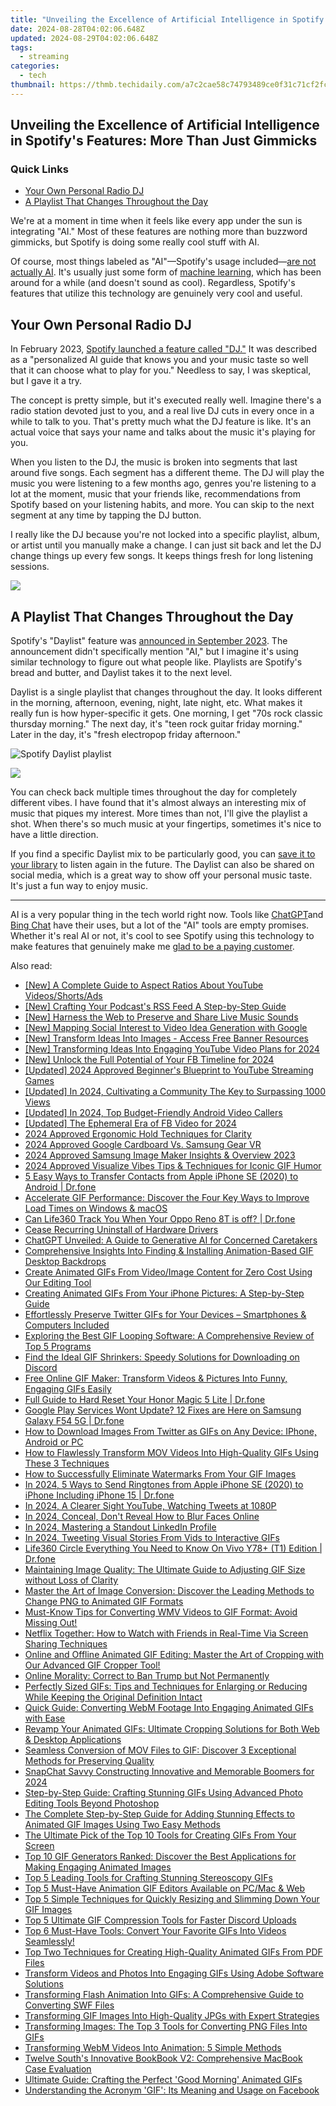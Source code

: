 ```yaml
---
title: "Unveiling the Excellence of Artificial Intelligence in Spotify's Features: More Than Just Gimmicks"
date: 2024-08-28T04:02:06.648Z
updated: 2024-08-29T04:02:06.648Z
tags:
  - streaming
categories:
  - tech
thumbnail: https://thmb.techidaily.com/a7c2cae58c74793489ce0f31c71cf2fc559db86f47849200c699a169a5f76d3f.png
---
```


## Unveiling the Excellence of Artificial Intelligence in Spotify's Features: More Than Just Gimmicks

### Quick Links

* [Your Own Personal Radio DJ](https://video-screen-grab.techidaily.com/new-the-ultimate-guide-capturing-your-ps4-experience/)
* [A Playlist That Changes Throughout the Day](https://win-blog.techidaily.com/conquering-the-dark-fixing-far-cry-6s-opaque-screens/)

 We're at a moment in time when it feels like every app under the sun is integrating "AI." Most of these features are nothing more than buzzword gimmicks, but Spotify is doing some really cool stuff with AI.

 Of course, most things labeled as "AI"—Spotify's usage included—[are not actually AI](https://extra-hints.techidaily.com/is-picku-the-ultimate-answer-to-enhancing-your-android-photos/). It's usually just some form of [machine learning](https://some-tips.techidaily.com/new-unleash-creative-potential-the-ultimate-hdr-guide/), which has been around for a while (and doesn't sound as cool). Regardless, Spotify's features that utilize this technology are genuinely very cool and useful.

##  Your Own Personal Radio DJ

 In February 2023, [Spotify launched a feature called "DJ."](https://facebook-video-share.techidaily.com/updated-amplify-your-videos-reach-perfect-title-description-and-tags-for-2024/) It was described as a "personalized AI guide that knows you and your music taste so well that it can choose what to play for you." Needless to say, I was skeptical, but I gave it a try.

 The concept is pretty simple, but it's executed really well. Imagine there's a radio station devoted just to you, and a real live DJ cuts in every once in a while to talk to you. That's pretty much what the DJ feature is like. It's an actual voice that says your name and talks about the music it's playing for you.

When you listen to the DJ, the music is broken into segments that last around five songs. Each segment has a different theme. The DJ will play the music you were listening to a few months ago, genres you're listening to a lot at the moment, music that your friends like, recommendations from Spotify based on your listening habits, and more. You can skip to the next segment at any time by tapping the DJ button.

 I really like the DJ because you're not locked into a specific playlist, album, or artist until you manually make a change. I can just sit back and let the DJ change things up every few songs. It keeps things fresh for long listening sessions.

<!-- affiliate ads begin -->
<a href="https://store.revouninstaller.com/order/checkout.php?PRODS=27889512&QTY=1&AFFILIATE=108875&CART=1"><img src="https://secure.avangate.com/images/merchant/4282ec8de8c9be897e7aff4aa231b1a4/728__90.jpg" border="0"></a>
<!-- affiliate ads end -->
##  A Playlist That Changes Throughout the Day

 Spotify's "Daylist" feature was [announced in September 2023](https://newsroom.spotify.com/2023-09-12/ever-changing-playlist-daylist-music-for-all-day/). The announcement didn't specifically mention "AI," but I imagine it's using similar technology to figure out what people like. Playlists are Spotify's bread and butter, and Daylist takes it to the next level.

 Daylist is a single playlist that changes throughout the day. It looks different in the morning, afternoon, evening, night, late night, etc. What makes it really fun is how hyper-specific it gets. One morning, I get "70s rock classic thursday morning." The next day, it's "teen rock guitar friday morning." Later in the day, it's "fresh electropop friday afternoon."

![Spotify Daylist playlist](https://static1.howtogeekimages.com/wordpress/wp-content/uploads/2023/09/2023-09-29_16-32-53.png) 

<!-- affiliate ads begin -->
<a href="https://secure.2checkout.com/order/checkout.php?PRODS=3727260&QTY=1&AFFILIATE=108875&CART=1"><img src="http://www.aiseesoft.com/avangate/30p/banner.jpg" border="0"></a>
<!-- affiliate ads end -->
 You can check back multiple times throughout the day for completely different vibes. I have found that it's almost always an interesting mix of music that piques my interest. More times than not, I'll give the playlist a shot. When there's so much music at your fingertips, sometimes it's nice to have a little direction.

 If you find a specific Daylist mix to be particularly good, you can [save it to your library](https://hardware-updates.techidaily.com/1723862819427-experts-take-on-the-affordable-giant-monoprice-40-inch-crystal-pro-gaming-monitor-44394-with-high-fps-and-stealthy-cost/) to listen again in the future. The Daylist can also be shared on social media, which is a great way to show off your personal music taste. It's just a fun way to enjoy music.

---

 AI is a very popular thing in the tech world right now. Tools like [ChatGPT](https://extra-resources.techidaily.com/new-capture-clarity-editing-insights-for-professional-results/)and [Bing Chat](https://facebook-video-recording.techidaily.com/new-in-2024-the-insiders-look-at-securing-fb-status-videos/) have their uses, but a lot of the "AI" tools are empty promises. Whether it's real AI or not, it's cool to see Spotify using this technology to make features that genuinely make me [glad to be a paying customer](https://tech-renaissance.techidaily.com/unlocking-the-secrets-of-successful-tiktok-duets-for-beginners/).

<ins class="adsbygoogle"
     style="display:block"
     data-ad-format="autorelaxed"
     data-ad-client="ca-pub-7571918770474297"
     data-ad-slot="1223367746"></ins>



<ins class="adsbygoogle"
     style="display:block"
     data-ad-client="ca-pub-7571918770474297"
     data-ad-slot="8358498916"
     data-ad-format="auto"
     data-full-width-responsive="true"></ins>

<span class="atpl-alsoreadstyle">Also read:</span>
<div><ul>
<li><a href="https://youtube-docs.techidaily.com/-complete-guide-to-aspect-ratios-about-youtube-videosshortsads/"><u>[New] A Complete Guide to Aspect Ratios About YouTube Videos/Shorts/Ads</u></a></li>
<li><a href="https://fox-http.techidaily.com/new-crafting-your-podcasts-rss-feed-a-step-by-step-guide/"><u>[New] Crafting Your Podcast's RSS Feed  A Step-by-Step Guide</u></a></li>
<li><a href="https://visual-screen-recording.techidaily.com/new-harness-the-web-to-preserve-and-share-live-music-sounds/"><u>[New] Harness the Web to Preserve and Share Live Music Sounds</u></a></li>
<li><a href="https://facebook-video-share.techidaily.com/new-mapping-social-interest-to-video-idea-generation-with-google/"><u>[New] Mapping Social Interest to Video Idea Generation with Google</u></a></li>
<li><a href="https://facebook-video-footage.techidaily.com/new-transform-ideas-into-images-access-free-banner-resources/"><u>[New] Transform Ideas Into Images - Access Free Banner Resources</u></a></li>
<li><a href="https://youtube-sure.techidaily.com/ransforming-ideas-into-engaging-youtube-video-plans-for-2024/"><u>[New] Transforming Ideas Into Engaging YouTube Video Plans for 2024</u></a></li>
<li><a href="https://facebook-video-recording.techidaily.com/new-unlock-the-full-potential-of-your-fb-timeline-for-2024/"><u>[New] Unlock the Full Potential of Your FB Timeline for 2024</u></a></li>
<li><a href="https://facebook-video-footage.techidaily.com/updated-2024-approved-beginners-blueprint-to-youtube-streaming-games/"><u>[Updated] 2024 Approved  Beginner's Blueprint to YouTube Streaming Games</u></a></li>
<li><a href="https://youtube-zero.techidaily.com/ed-in-2024-cultivating-a-community-the-key-to-surpassing-1000-views/"><u>[Updated] In 2024, Cultivating a Community  The Key to Surpassing 1000 Views</u></a></li>
<li><a href="https://screen-mirroring-recording.techidaily.com/updated-in-2024-top-budget-friendly-android-video-callers/"><u>[Updated] In 2024, Top Budget-Friendly Android Video Callers</u></a></li>
<li><a href="https://facebook-videos.techidaily.com/updated-the-ephemeral-era-of-fb-video-for-2024/"><u>[Updated] The Ephemeral Era of FB Video for 2024</u></a></li>
<li><a href="https://youtube-web.techidaily.com/approved-ergonomic-hold-techniques-for-clarity/"><u>2024 Approved  Ergonomic Hold Techniques for Clarity</u></a></li>
<li><a href="https://some-knowledge.techidaily.com/2024-approved-google-cardboard-vs-samsung-gear-vr/"><u>2024 Approved  Google Cardboard Vs. Samsung Gear VR</u></a></li>
<li><a href="https://extra-support.techidaily.com/2024-approved-samsung-image-maker-insights-and-overview-2023/"><u>2024 Approved  Samsung Image Maker  Insights & Overview 2023</u></a></li>
<li><a href="https://article-posts.techidaily.com/2024-approved-visualize-vibes-tips-and-techniques-for-iconic-gif-humor/"><u>2024 Approved  Visualize Vibes  Tips & Techniques for Iconic GIF Humor</u></a></li>
<li><a href="https://iphone-transfer.techidaily.com/5-easy-ways-to-transfer-contacts-from-apple-iphone-se-2020-to-android-drfone-by-drfone-transfer-from-ios/"><u>5 Easy Ways to Transfer Contacts from Apple iPhone SE (2020) to Android | Dr.fone</u></a></li>
<li><a href="https://media-tips.techidaily.com/accelerate-gif-performance-discover-the-four-key-ways-to-improve-load-times-on-windows-and-macos/"><u>Accelerate GIF Performance: Discover the Four Key Ways to Improve Load Times on Windows & macOS</u></a></li>
<li><a href="https://fake-location.techidaily.com/can-life360-track-you-when-your-oppo-reno-8t-is-off-drfone-by-drfone-virtual-android/"><u>Can Life360 Track You When Your Oppo Reno 8T is off? | Dr.fone</u></a></li>
<li><a href="https://driver-error.techidaily.com/cease-recurring-uninstall-of-hardware-drivers/"><u>Cease Recurring Uninstall of Hardware Drivers</u></a></li>
<li><a href="https://tech-hub.techidaily.com/chatgpt-unveiled-a-guide-to-generative-ai-for-concerned-caretakers/"><u>ChatGPT Unveiled: A Guide to Generative AI for Concerned Caretakers</u></a></li>
<li><a href="https://media-tips.techidaily.com/comprehensive-insights-into-finding-and-installing-animation-based-gif-desktop-backdrops/"><u>Comprehensive Insights Into Finding & Installing Animation-Based GIF Desktop Backdrops</u></a></li>
<li><a href="https://media-tips.techidaily.com/create-animated-gifs-from-videoimage-content-for-zero-cost-using-our-editing-tool/"><u>Create Animated GIFs From Video/Image Content for Zero Cost Using Our Editing Tool</u></a></li>
<li><a href="https://media-tips.techidaily.com/creating-animated-gifs-from-your-iphone-pictures-a-step-by-step-guide/"><u>Creating Animated GIFs From Your iPhone Pictures: A Step-by-Step Guide</u></a></li>
<li><a href="https://media-tips.techidaily.com/1723620262255-effortlessly-preserve-twitter-gifs-for-your-devices-smartphones-and-computers-included/"><u>Effortlessly Preserve Twitter GIFs for Your Devices – Smartphones & Computers Included</u></a></li>
<li><a href="https://media-tips.techidaily.com/exploring-the-best-gif-looping-software-a-comprehensive-review-of-top-5-programs/"><u>Exploring the Best GIF Looping Software: A Comprehensive Review of Top 5 Programs</u></a></li>
<li><a href="https://media-tips.techidaily.com/find-the-ideal-gif-shrinkers-speedy-solutions-for-downloading-on-discord/"><u>Find the Ideal GIF Shrinkers: Speedy Solutions for Downloading on Discord</u></a></li>
<li><a href="https://media-tips.techidaily.com/free-online-gif-maker-transform-videos-and-pictures-into-funny-engaging-gifs-easily/"><u>Free Online GIF Maker: Transform Videos & Pictures Into Funny, Engaging GIFs Easily</u></a></li>
<li><a href="https://techidaily.com/full-guide-to-hard-reset-your-honor-magic-5-lite-drfone-by-drfone-reset-android-reset-android/"><u>Full Guide to Hard Reset Your Honor Magic 5 Lite | Dr.fone</u></a></li>
<li><a href="https://howto.techidaily.com/google-play-services-wont-update-12-fixes-are-here-on-samsung-galaxy-f54-5g-drfone-by-drfone-fix-android-problems-fix-android-problems/"><u>Google Play Services Wont Update? 12 Fixes are Here on Samsung Galaxy F54 5G | Dr.fone</u></a></li>
<li><a href="https://media-tips.techidaily.com/how-to-download-images-from-twitter-as-gifs-on-any-device-iphone-android-or-pc/"><u>How to Download Images From Twitter as GIFs on Any Device: IPhone, Android or PC</u></a></li>
<li><a href="https://media-tips.techidaily.com/how-to-flawlessly-transform-mov-videos-into-high-quality-gifs-using-these-3-techniques/"><u>How to Flawlessly Transform MOV Videos Into High-Quality GIFs Using These 3 Techniques</u></a></li>
<li><a href="https://media-tips.techidaily.com/how-to-successfully-eliminate-watermarks-from-your-gif-images/"><u>How to Successfully Eliminate Watermarks From Your GIF Images</u></a></li>
<li><a href="https://iphone-transfer.techidaily.com/in-2024-5-ways-to-send-ringtones-from-apple-iphone-se-2020-to-iphone-including-iphone-15-drfone-by-drfone-transfer-from-ios/"><u>In 2024, 5 Ways to Send Ringtones from Apple iPhone SE (2020) to iPhone Including iPhone 15 | Dr.fone</u></a></li>
<li><a href="https://twitter-videos.techidaily.com/in-2024-a-clearer-sight-youtube-watching-tweets-at-1080p/"><u>In 2024, A Clearer Sight  YouTube, Watching Tweets at 1080P</u></a></li>
<li><a href="https://youtube-videos.techidaily.com/in-2024-conceal-dont-reveal-how-to-blur-faces-online/"><u>In 2024, Conceal, Don't Reveal  How to Blur Faces Online</u></a></li>
<li><a href="https://vp-tips.techidaily.com/in-2024-mastering-a-standout-linkedin-profile/"><u>In 2024, Mastering a Standout LinkedIn Profile</u></a></li>
<li><a href="https://twitter-videos.techidaily.com/in-2024-tweeting-visual-stories-from-vids-to-interactive-gifs/"><u>In 2024, Tweeting Visual Stories  From Vids to Interactive GIFs</u></a></li>
<li><a href="https://fake-location.techidaily.com/life360-circle-everything-you-need-to-know-on-vivo-y78plus-t1-edition-drfone-by-drfone-virtual-android/"><u>Life360 Circle Everything You Need to Know On Vivo Y78+ (T1) Edition | Dr.fone</u></a></li>
<li><a href="https://media-tips.techidaily.com/maintaining-image-quality-the-ultimate-guide-to-adjusting-gif-size-without-loss-of-clarity/"><u>Maintaining Image Quality: The Ultimate Guide to Adjusting GIF Size without Loss of Clarity</u></a></li>
<li><a href="https://media-tips.techidaily.com/master-the-art-of-image-conversion-discover-the-leading-methods-to-change-png-to-animated-gif-formats/"><u>Master the Art of Image Conversion: Discover the Leading Methods to Change PNG to Animated GIF Formats</u></a></li>
<li><a href="https://media-tips.techidaily.com/must-know-tips-for-converting-wmv-videos-to-gif-format-avoid-missing-out/"><u>Must-Know Tips for Converting WMV Videos to GIF Format: Avoid Missing Out!</u></a></li>
<li><a href="https://tech-recovery.techidaily.com/netflix-together-how-to-watch-with-friends-in-real-time-via-screen-sharing-techniques/"><u>Netflix Together: How to Watch with Friends in Real-Time Via Screen Sharing Techniques</u></a></li>
<li><a href="https://media-tips.techidaily.com/online-and-offline-animated-gif-editing-master-the-art-of-cropping-with-our-advanced-gif-cropper-tool/"><u>Online and Offline Animated GIF Editing: Master the Art of Cropping with Our Advanced GIF Cropper Tool!</u></a></li>
<li><a href="https://facebook.techidaily.com/online-morality-correct-to-ban-trump-but-not-permanently/"><u>Online Morality: Correct to Ban Trump but Not Permanently</u></a></li>
<li><a href="https://media-tips.techidaily.com/perfectly-sized-gifs-tips-and-techniques-for-enlarging-or-reducing-while-keeping-the-original-definition-intact/"><u>Perfectly Sized GIFs: Tips and Techniques for Enlarging or Reducing While Keeping the Original Definition Intact</u></a></li>
<li><a href="https://media-tips.techidaily.com/quick-guide-converting-webm-footage-into-engaging-animated-gifs-with-ease/"><u>Quick Guide: Converting WebM Footage Into Engaging Animated GIFs with Ease</u></a></li>
<li><a href="https://media-tips.techidaily.com/revamp-your-animated-gifs-ultimate-cropping-solutions-for-both-web-and-desktop-applications/"><u>Revamp Your Animated GIFs: Ultimate Cropping Solutions for Both Web & Desktop Applications</u></a></li>
<li><a href="https://media-tips.techidaily.com/seamless-conversion-of-mov-files-to-gif-discover-3-exceptional-methods-for-preserving-quality/"><u>Seamless Conversion of MOV Files to GIF: Discover 3 Exceptional Methods for Preserving Quality</u></a></li>
<li><a href="https://snapchat-videos.techidaily.com/snapchat-savvy-constructing-innovative-and-memorable-boomers-for-2024/"><u>SnapChat Savvy  Constructing Innovative and Memorable Boomers for 2024</u></a></li>
<li><a href="https://media-tips.techidaily.com/step-by-step-guide-crafting-stunning-gifs-using-advanced-photo-editing-tools-beyond-photoshop/"><u>Step-by-Step Guide: Crafting Stunning GIFs Using Advanced Photo Editing Tools Beyond Photoshop</u></a></li>
<li><a href="https://media-tips.techidaily.com/the-complete-step-by-step-guide-for-adding-stunning-effects-to-animated-gif-images-using-two-easy-methods/"><u>The Complete Step-by-Step Guide for Adding Stunning Effects to Animated GIF Images Using Two Easy Methods</u></a></li>
<li><a href="https://media-tips.techidaily.com/the-ultimate-pick-of-the-top-10-tools-for-creating-gifs-from-your-screen/"><u>The Ultimate Pick of the Top 10 Tools for Creating GIFs From Your Screen</u></a></li>
<li><a href="https://media-tips.techidaily.com/top-10-gif-generators-ranked-discover-the-best-applications-for-making-engaging-animated-images/"><u>Top 10 GIF Generators Ranked: Discover the Best Applications for Making Engaging Animated Images</u></a></li>
<li><a href="https://media-tips.techidaily.com/top-5-leading-tools-for-crafting-stunning-stereoscopy-gifs/"><u>Top 5 Leading Tools for Crafting Stunning Stereoscopy GIFs</u></a></li>
<li><a href="https://media-tips.techidaily.com/top-5-must-have-animation-gif-editors-available-on-pcmac-and-web/"><u>Top 5 Must-Have Animation GIF Editors Available on PC/Mac & Web</u></a></li>
<li><a href="https://media-tips.techidaily.com/top-5-simple-techniques-for-quickly-resizing-and-slimming-down-your-gif-images/"><u>Top 5 Simple Techniques for Quickly Resizing and Slimming Down Your GIF Images</u></a></li>
<li><a href="https://media-tips.techidaily.com/top-5-ultimate-gif-compression-tools-for-faster-discord-uploads/"><u>Top 5 Ultimate GIF Compression Tools for Faster Discord Uploads</u></a></li>
<li><a href="https://media-tips.techidaily.com/top-6-must-have-tools-convert-your-favorite-gifs-into-videos-seamlessly/"><u>Top 6 Must-Have Tools: Convert Your Favorite GIFs Into Videos Seamlessly!</u></a></li>
<li><a href="https://media-tips.techidaily.com/top-two-techniques-for-creating-high-quality-animated-gifs-from-pdf-files/"><u>Top Two Techniques for Creating High-Quality Animated GIFs From PDF Files</u></a></li>
<li><a href="https://media-tips.techidaily.com/transform-videos-and-photos-into-engaging-gifs-using-adobe-software-solutions/"><u>Transform Videos and Photos Into Engaging GIFs Using Adobe Software Solutions</u></a></li>
<li><a href="https://media-tips.techidaily.com/transforming-flash-animation-into-gifs-a-comprehensive-guide-to-converting-swf-files/"><u>Transforming Flash Animation Into GIFs: A Comprehensive Guide to Converting SWF Files</u></a></li>
<li><a href="https://media-tips.techidaily.com/transforming-gif-images-into-high-quality-jpgs-with-expert-strategies/"><u>Transforming GIF Images Into High-Quality JPGs with Expert Strategies</u></a></li>
<li><a href="https://media-tips.techidaily.com/transforming-images-the-top-3-tools-for-converting-png-files-into-gifs/"><u>Transforming Images: The Top 3 Tools for Converting PNG Files Into GIFs</u></a></li>
<li><a href="https://media-tips.techidaily.com/transforming-webm-videos-into-animation-5-simple-methods/"><u>Transforming WebM Videos Into Animation: 5 Simple Methods</u></a></li>
<li><a href="https://buynow-tips.techidaily.com/twelve-souths-innovative-bookbook-v2-comprehensive-macbook-case-evaluation/"><u>Twelve South's Innovative BookBook V2: Comprehensive MacBook Case Evaluation</u></a></li>
<li><a href="https://media-tips.techidaily.com/ultimate-guide-crafting-the-perfect-good-morning-animated-gifs/"><u>Ultimate Guide: Crafting the Perfect 'Good Morning' Animated GIFs</u></a></li>
<li><a href="https://media-tips.techidaily.com/understanding-the-acronym-gif-its-meaning-and-usage-on-facebook/"><u>Understanding the Acronym 'GIF': Its Meaning and Usage on Facebook</u></a></li>
</ul></div>

